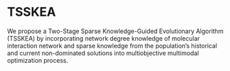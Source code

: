 # TSSKEA
We propose a Two-Stage Sparse Knowledge-Guided Evolutionary Algorithm (TSSKEA) by incorporating network degree knowledge of molecular interaction network and sparse knowledge from the population’s historical and current non-dominated solutions into multiobjective multimodal optimization process.
